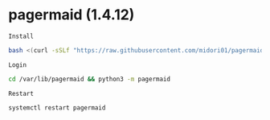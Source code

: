 # pagermaid (1.4.12)
`Install`
```bash
bash <(curl -sSLf "https://raw.githubusercontent.com/midori01/pagermaid/main/utils/install.sh")
```
`Login`
```bash
cd /var/lib/pagermaid && python3 -m pagermaid
```
`Restart`
```bash
systemctl restart pagermaid
```
